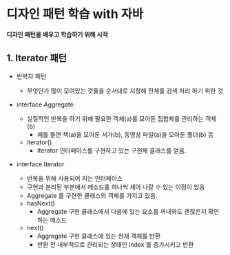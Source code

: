 # 디자인 패턴 학습 with 자바

**디자인 패턴을 배우고 학습하기 위해 시작**

## 1. Iterator 패턴
- 반복자 패턴
  - 무엇인가 많이 모여있는 것들을 순서대로 지정해 전체를 검색 처리 하기 위한 것
- interface Aggregate
  - 실질적인 반복을 하기 위해 필요한 객체(a)를 모아둔 집합체를 관리하는 객체(b)
    - 예를 들면 책(a)을 모아둔 서가(b), 동영상 파일(a)을 모아둔 폴더(b) 등
  - iterator()
    - Iterator 인터페이스를 구현하고 있는 구현체 클래스를 얻음.

- interface Iterator
  - 반복을 위해 사용되어 지는 인터페이스
  - 구현과 분리된 부분에서 메소드를 하나씩 세어 나갈 수 있는 이점이 있음
  - Aggregate 를 구현한 클래스의 객체를 가지고 있음.
  - hasNext()
    - Aggregate 구현 클래스에서 다음에 있는 요소를 꺼내와도 괜찮은지 확인하는 메소드
  - next()
    - Aggregate 구현 클래스에 있는 현재 객체를 반환
    - 반환 전 내부적으로 관리되는 상태인 index 를 증가시키고 반환
    